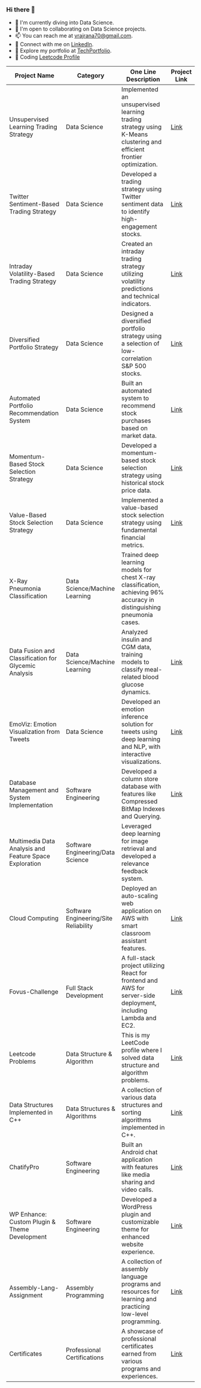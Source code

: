 ### Hi there 👋

<!--
**vrcoder70/vrcoder70** is a ✨ _special_ ✨ repository because its `README.md` (this file) appears on your GitHub profile.

Here are some ideas to get you started:

- 🔭 I’m currently working on ...
- 🌱 I’m currently learning ...
- 👯 I’m looking to collaborate on ...
- 🤔 I’m looking for help with ...
- 💬 Ask me about ...
- 📫 How to reach me: ...
- 😄 Pronouns: ...
- ⚡ Fun fact: ...
-->
- 🌱 I'm currently diving into Data Science.
- 👯 I'm open to collaborating on Data Science projects.
- 📫 You can reach me at vrajrana70@gmail.com.
- 💼 Connect with me on [LinkedIn](https://www.linkedin.com/in/vrcoder70/).
- 🔗 Explore my portfolio at [TechPortfolio](https://vrcoder70.github.io/).
- 🧩 Coding [Leetcode Profile](https://leetcode.com/u/vrana7/)


| Project Name                                   | Category                                | One Line Description                                                                                                    | Project Link                         |
|------------------------------------------------|-----------------------------------------|------------------------------------------------------------------------------------------------------------------------|--------------------------------------|
| Unsupervised Learning Trading Strategy         | Data Science                            | Implemented an unsupervised learning trading strategy using K-Means clustering and efficient frontier optimization.    | [Link](https://github.com/vrcoder70/Quant_Project/tree/main/Unsupervised%20ML%20Strategy) |
| Twitter Sentiment-Based Trading Strategy       | Data Science                            | Developed a trading strategy using Twitter sentiment data to identify high-engagement stocks.                          | [Link](https://github.com/vrcoder70/Quant_Project/tree/main/Investment%20Strategy%20Using%20Twitter%20Data) |
| Intraday Volatility-Based Trading Strategy     | Data Science                            | Created an intraday trading strategy utilizing volatility predictions and technical indicators.                        | [Link](https://github.com/vrcoder70/Quant_Project/tree/main/Intraday%20Strategy) |
| Diversified Portfolio Strategy                 | Data Science                            | Designed a diversified portfolio strategy using a selection of low-correlation S&P 500 stocks.                         | [Link](https://github.com/vrcoder70/Quant_Project/tree/main/Quantitative%20Basic%20Strategy) |
| Automated Portfolio Recommendation System      | Data Science                            | Built an automated system to recommend stock purchases based on market data.                                           | [Link](https://github.com/vrcoder70/Quant_Project/tree/main/Quantitative%20Basic%20Strategy) |
| Momentum-Based Stock Selection Strategy        | Data Science                            | Developed a momentum-based stock selection strategy using historical stock price data.                                 | [Link](https://github.com/vrcoder70/Quant_Project/tree/main/Quantitative%20Basic%20Strategy) |
| Value-Based Stock Selection Strategy           | Data Science                            | Implemented a value-based stock selection strategy using fundamental financial metrics.                                | [Link](https://github.com/vrcoder70/Quant_Project/tree/main/SMA%20Strategy) |
| X-Ray Pneumonia Classification                 | Data Science/Machine Learning           | Trained deep learning models for chest X-ray classification, achieving 96% accuracy in distinguishing pneumonia cases.  |  |
| Data Fusion and Classification for Glycemic Analysis | Data Science/Machine Learning       | Analyzed insulin and CGM data, training models to classify meal-related blood glucose dynamics.                        | [Link](https://github.com/vrcoder70/Glucose-Analysis-Meal-Detection-and-Meal-Clustering-and-Classification) |
| EmoViz: Emotion Visualization from Tweets      | Data Science                            | Developed an emotion inference solution for tweets using deep learning and NLP, with interactive visualizations.       | [Link](https://github.com/vrcoder70/PEARL) |
| Database Management and System Implementation  | Software Engineering                    | Developed a column store database with features like Compressed BitMap Indexes and Querying.                           | [Link](https://github.com/vrcoder70/MiniJava-Database) |
| Multimedia Data Analysis and Feature Space Exploration | Software Engineering/Data Science    | Leveraged deep learning for image retrieval and developed a relevance feedback system.                                 |  |
| Cloud Computing                                | Software Engineering/Site Reliability   | Deployed an auto-scaling web application on AWS with smart classroom assistant features.                               | [Link](https://github.com/vrcoder70/Cloud-Computing-Projects) |
| Fovus-Challenge                                | Full Stack Development       | A full-stack project utilizing React for frontend and AWS for server-side deployment, including Lambda and EC2.       | [Link](https://github.com/vrcoder70/Fovus-challenge-v1)         |
| Leetcode Problems                              | Data Structure & Algorithm              | This is my LeetCode profile where I solved data structure and algorithm problems.                                      | [Link](https://leetcode.com/u/vrana7/) |
| Data Structures Implemented in C++             | Data Structures & Algorithms | A collection of various data structures and sorting algorithms implemented in C++.                                    | [Link](https://github.com/your-username/DataStructuresInCPP)     |
| ChatifyPro                                     | Software Engineering                    | Built an Android chat application with features like media sharing and video calls.                                    | [Link](https://github.com/vrcoder70/Chat-Application) |
| WP Enhance: Custom Plugin & Theme Development  | Software Engineering                    | Developed a WordPress plugin and customizable theme for enhanced website experience.                                   | [Link](https://github.com/vrcoder70/Wordpree-Theme-Plugin) |
| Assembly-Lang-Assignment                       | Assembly Programming         | A collection of assembly language programs and resources for learning and practicing low-level programming.           | [Link](https://github.com/vrcoder70/Assembly-Lang-Assignment) |
| Certificates                                   | Professional Certifications  | A showcase of professional certificates earned from various programs and experiences.                                 | [Link](https://github.com/vrcoder70/Certificates)            |

